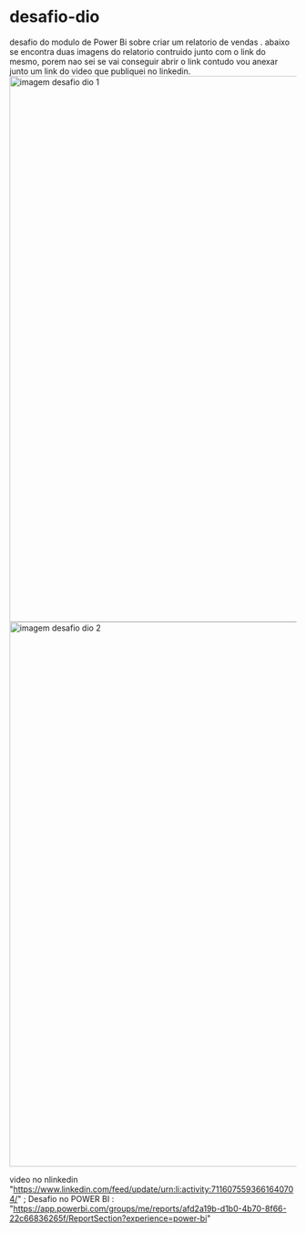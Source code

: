 # desafio-dio
desafio do modulo de Power Bi sobre criar um relatorio de vendas . 
abaixo se encontra duas imagens do relatorio contruido junto com o link do mesmo, porem nao sei se vai conseguir abrir o link contudo vou anexar junto um link do video que publiquei no linkedin. 
<img width="957" alt="imagem desafio dio 1 " src="https://github.com/JoaoVitorPinheiro/desafio-dio/assets/143013466/6bd7ba4c-ac7a-40e4-8394-cbd4581748c6">
<img width="955" alt="imagem desafio dio 2 " src="https://github.com/JoaoVitorPinheiro/desafio-dio/assets/143013466/5254de36-e283-4de2-8463-cc4a6ea35288">

video no nlinkedin "https://www.linkedin.com/feed/update/urn:li:activity:7116075593661640704/"
;
Desafio no POWER BI : "https://app.powerbi.com/groups/me/reports/afd2a19b-d1b0-4b70-8f66-22c66836265f/ReportSection?experience=power-bi"
